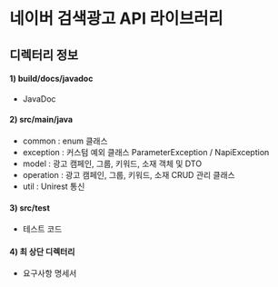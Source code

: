 # 네이버 검색광고 API 라이브러리
## 디렉터리 정보
#### 1) build/docs/javadoc
- JavaDoc

#### 2) src/main/java
- common : enum 클래스
- exception : 커스텀 예외 클래스 ParameterException / NapiException
- model : 광고 캠페인, 그룹, 키워드, 소재 객체 및 DTO
- operation : 광고 캠페인, 그룹, 키워드, 소재 CRUD 관리 클래스
- util : Unirest 통신

#### 3) src/test
- 테스트 코드

#### 4) 최 상단 디렉터리
- 요구사항 명세서
  
  
